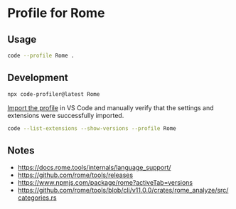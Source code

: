 # Profile for Rome

## Usage

```bash
code --profile Rome .
```

## Development

```bash
npx code-profiler@latest Rome
```

[Import the profile](https://code.visualstudio.com/updates/v1_75#_profiles) in VS Code and manually verify that the settings and extensions were successfully imported.

```bash
code --list-extensions --show-versions --profile Rome
```

## Notes

- https://docs.rome.tools/internals/language_support/
- https://github.com/rome/tools/releases
- https://www.npmjs.com/package/rome?activeTab=versions
- https://github.com/rome/tools/blob/cli/v11.0.0/crates/rome_analyze/src/categories.rs
